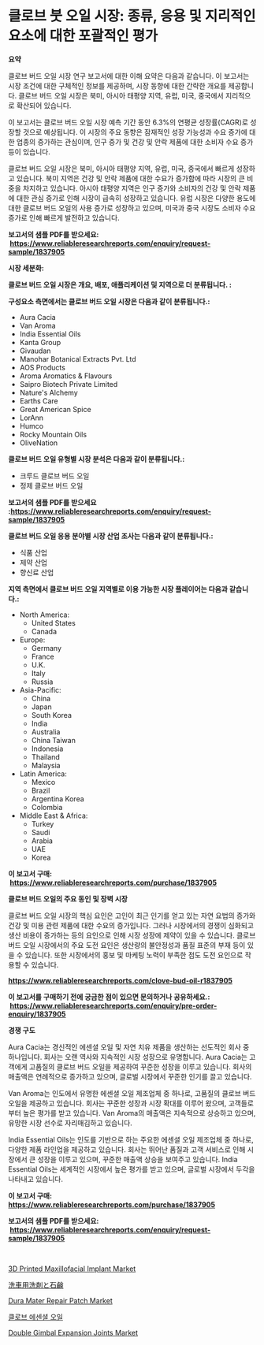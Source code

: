 <p><h1>클로브 붓 오일 시장: 종류, 응용 및 지리적인 요소에 대한 포괄적인 평가</h1></p><p><strong>요약</strong></p>
<p><p>클로브 버드 오일 시장 연구 보고서에 대한 이해 요약은 다음과 같습니다. 이 보고서는 시장 조건에 대한 구체적인 정보를 제공하며, 시장 동향에 대한 간략한 개요를 제공합니다. 클로브 버드 오일 시장은 북미, 아시아 태평양 지역, 유럽, 미국, 중국에서 지리적으로 확산되어 있습니다.</p><p>이 보고서는 클로브 버드 오일 시장 예측 기간 동안 6.3%의 연평균 성장률(CAGR)로 성장할 것으로 예상됩니다. 이 시장의 주요 동향은 잠재적인 성장 가능성과 수요 증가에 대한 업종의 증가하는 관심이며, 인구 증가 및 건강 및 안락 제품에 대한 소비자 수요 증가 등이 있습니다.</p><p>클로브 버드 오일 시장은 북미, 아시아 태평양 지역, 유럽, 미국, 중국에서 빠르게 성장하고 있습니다. 북미 지역은 건강 및 안락 제품에 대한 수요가 증가함에 따라 시장의 큰 비중을 차지하고 있습니다. 아시아 태평양 지역은 인구 증가와 소비자의 건강 및 안락 제품에 대한 관심 증가로 인해 시장이 급속히 성장하고 있습니다. 유럽 시장은 다양한 용도에 대한 클로브 버드 오일의 사용 증가로 성장하고 있으며, 미국과 중국 시장도 소비자 수요 증가로 인해 빠르게 발전하고 있습니다.</p></p>
<p><strong>보고서의 샘플 PDF를 받으세요: &nbsp;<a href="https://www.reliableresearchreports.com/enquiry/request-sample/1837905">https://www.reliableresearchreports.com/enquiry/request-sample/1837905</a></strong></p>
<p><strong>시장 세분화:</strong></p>
<p><strong> 클로브 버드 오일 시장은 개요, 배포, 애플리케이션 및 지역으로 더 분류됩니다. :</strong></p>
<p><strong>구성요소 측면에서는 클로브 버드 오일 시장은 다음과 같이 분류됩니다.:</strong></p>
<p><ul><li>Aura Cacia</li><li>Van Aroma</li><li>India Essential Oils</li><li>Kanta Group</li><li>Givaudan</li><li>Manohar Botanical Extracts Pvt. Ltd</li><li>AOS Products</li><li>Aroma Aromatics & Flavours</li><li>Saipro Biotech Private Limited</li><li>Nature's Alchemy</li><li>Earths Care</li><li>Great American Spice</li><li>LorAnn</li><li>Humco</li><li>Rocky Mountain Oils</li><li>OliveNation</li></ul></p>
<p><strong> 클로브 버드 오일 유형별 시장 분석은 다음과 같이 분류됩니다.:</strong></p>
<p><ul><li>크루드 클로브 버드 오일</li><li>정제 클로브 버드 오일</li></ul></p>
<p><strong>보고서의 샘플 PDF를 받으세요 :<a href="https://www.reliableresearchreports.com/enquiry/request-sample/1837905">https://www.reliableresearchreports.com/enquiry/request-sample/1837905</a></strong></p>
<p><strong> 클로브 버드 오일 응용 분야별 시장 산업 조사는 다음과 같이 분류됩니다.:</strong></p>
<p><ul><li>식품 산업</li><li>제약 산업</li><li>향신료 산업</li></ul></p>
<p><strong>지역 측면에서 클로브 버드 오일 지역별로 이용 가능한 시장 플레이어는 다음과 같습니다.:</strong></p>
<p><ul>
    <li>
        North America:
        <ul>
            <li>United States</li>
            <li>Canada</li>
        </ul>
    </li>
    <li>
        Europe:
        <ul>
            <li>Germany</li>
            <li>France</li>
            <li>U.K.</li>
            <li>Italy</li>
            <li>Russia</li>
        </ul>
    </li>
    <li>
        Asia-Pacific:
        <ul>
            <li>China</li>
            <li>Japan</li>
            <li>South Korea</li>
            <li>India</li>
            <li>Australia</li>
            <li>China Taiwan</li>
            <li>Indonesia</li>
            <li>Thailand</li>
            <li>Malaysia</li>
        </ul>
    </li>
    <li>
        Latin America:
        <ul>
            <li>Mexico</li>
            <li>Brazil</li>
            <li>Argentina Korea</li>
            <li>Colombia</li>
        </ul>
    </li>
    <li>
        Middle East & Africa:
        <ul>
            <li>Turkey</li>
            <li>Saudi</li>
            <li>Arabia</li>
            <li>UAE</li>
            <li>Korea</li>
        </ul>
    </li>
    </ul></p>
<p><strong>이 보고서 구매: &nbsp;<a href="https://www.reliableresearchreports.com/purchase/1837905">https://www.reliableresearchreports.com/purchase/1837905</a></strong></p>
<p><strong>클로브 버드 오일의 주요 동인 및 장벽 시장</strong></p>
<p><p>클로브 버드 오일 시장의 핵심 요인은 고인이 최근 인기를 얻고 있는 자연 요법의 증가와 건강 및 미용 관련 제품에 대한 수요의 증가입니다. 그러나 시장에서의 경쟁이 심화되고 생산 비용이 증가하는 등의 요인으로 인해 시장 성장에 제약이 있을 수 있습니다. 클로브 버드 오일 시장에서의 주요 도전 요인은 생산량의 불안정성과 품질 표준의 부재 등이 있을 수 있습니다. 또한 시장에서의 홍보 및 마케팅 노력이 부족한 점도 도전 요인으로 작용할 수 있습니다.</p></p>
<p><strong><a href="https://www.reliableresearchreports.com/clove-bud-oil-r1837905">https://www.reliableresearchreports.com/clove-bud-oil-r1837905</a></strong></p>
<p><strong>이 보고서를 구매하기 전에 궁금한 점이 있으면 문의하거나 공유하세요.: &nbsp;<a href="https://www.reliableresearchreports.com/enquiry/pre-order-enquiry/1837905">https://www.reliableresearchreports.com/enquiry/pre-order-enquiry/1837905</a></strong></p>
<p><strong>경쟁 구도</strong></p>
<p><p>Aura Cacia는 경신적인 에센셜 오일 및 자연 치유 제품을 생산하는 선도적인 회사 중 하나입니다. 회사는 오랜 역사와 지속적인 시장 성장으로 유명합니다. Aura Cacia는 고객에게 고품질의 클로브 버드 오일을 제공하여 꾸준한 성장을 이루고 있습니다. 회사의 매출액은 연례적으로 증가하고 있으며, 글로벌 시장에서 꾸준한 인기를 끌고 있습니다.</p><p>Van Aroma는 인도에서 유명한 에센셜 오일 제조업체 중 하나로, 고품질의 클로브 버드 오일을 제공하고 있습니다. 회사는 꾸준한 성장과 시장 확대를 이루어 왔으며, 고객들로부터 높은 평가를 받고 있습니다. Van Aroma의 매출액은 지속적으로 상승하고 있으며, 유망한 시장 선수로 자리매김하고 있습니다.</p><p>India Essential Oils는 인도를 기반으로 하는 주요한 에센셜 오일 제조업체 중 하나로, 다양한 제품 라인업을 제공하고 있습니다. 회사는 뛰어난 품질과 고객 서비스로 인해 시장에서 큰 성장을 이루고 있으며, 꾸준한 매출액 상승을 보여주고 있습니다. India Essential Oils는 세계적인 시장에서 높은 평가를 받고 있으며, 글로벌 시장에서 두각을 나타내고 있습니다.</p></p>
<p><strong>이 보고서 구매: &nbsp; <a href="https://www.reliableresearchreports.com/purchase/1837905">https://www.reliableresearchreports.com/purchase/1837905</a></strong></p>
<p><strong>보고서의 샘플 PDF를 받으세요: &nbsp;<a href="https://www.reliableresearchreports.com/enquiry/request-sample/1837905">https://www.reliableresearchreports.com/enquiry/request-sample/1837905</a></strong><strong></strong></p>
<p>&nbsp;</p>
<p><p><a href="https://github.com/jerrycopelandthomaswsqd8q/Market-Research-Report-List-2/blob/main/3d-printed-maxillofacial-implant-market.md">3D Printed Maxillofacial Implant Market</a></p><p><a href="https://github.com/hilmi-2a/Market-Research-Report-List-1/blob/main/470011823268.md">洗車用洗剤と石鹸</a></p><p><a href="https://github.com/yoshih12/Market-Research-Report-List-2/blob/main/dura-mater-repair-patch-market.md">Dura Mater Repair Patch Market</a></p><p><a href="https://github.com/nuekbpymrrz5/Market-Research-Report-List-1/blob/main/276820221199.md">클로브 에센셜 오일</a></p><p><a href="https://view.publitas.com/reportprime-1/double-gimbal-expansion-joints-market-trends-forecast-and-competitive-analysis-to-2031/">Double Gimbal Expansion Joints Market</a></p></p>